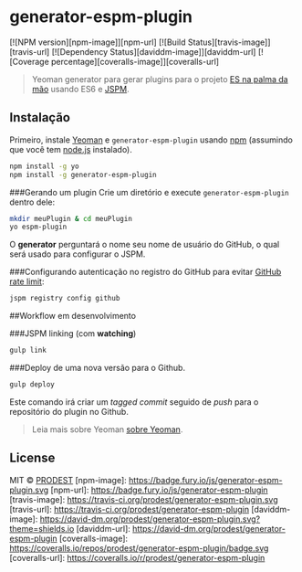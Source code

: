 # generator-espm-plugin 
[![NPM version][npm-image]][npm-url] 
[![Build Status][travis-image]][travis-url] 
[![Dependency Status][daviddm-image]][daviddm-url]
[![Coverage percentage][coveralls-image]][coveralls-url]

> Yeoman generator para gerar plugins para o projeto [ES na palma da mão](https://github.com/prodest/es-na-palma-da-mao) usando ES6 e [JSPM](http://jspm.io/).

## Instalação

Primeiro, instale [Yeoman](http://yeoman.io) e `generator-espm-plugin` usando [npm](https://www.npmjs.com/) (assumindo que você tem [node.js](https://nodejs.org/) instalado).

```bash
npm install -g yo
npm install -g generator-espm-plugin
```

###Gerando um plugin
Crie um diretório e execute `generator-espm-plugin` dentro dele:
```bash
mkdir meuPlugin & cd meuPlugin
yo espm-plugin
```

O **generator** perguntará o nome seu nome de usuário do GitHub, o qual será usado para configurar o JSPM.

###Configurando autenticação no registro do GitHub para evitar [GitHub rate limit](https://developer.github.com/changes/2012-10-14-rate-limit-changes/):
```bash
jspm registry config github
```

##Workflow em desenvolvimento

###JSPM linking (com **watching**)

```bash
gulp link
```

###Deploy de uma nova versão para o Github.
 
```bash
gulp deploy
```
Este comando irá criar um *tagged commit* seguido de *push* para o repositório do plugin no Github.


> Leia mais sobre Yeoman [sobre Yeoman](http://yeoman.io/).

## License

MIT © [PRODEST]()
[npm-image]: https://badge.fury.io/js/generator-espm-plugin.svg
[npm-url]: https://badge.fury.io/js/generator-espm-plugin
[travis-image]: https://travis-ci.org/prodest/generator-espm-plugin.svg
[travis-url]: https://travis-ci.org/prodest/generator-espm-plugin
[daviddm-image]: https://david-dm.org/prodest/generator-espm-plugin.svg?theme=shields.io
[daviddm-url]: https://david-dm.org/prodest/generator-espm-plugin
[coveralls-image]: https://coveralls.io/repos/prodest/generator-espm-plugin/badge.svg
[coveralls-url]: https://coveralls.io/r/prodest/generator-espm-plugin
